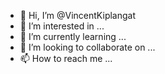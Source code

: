- 👋 Hi, I’m @VincentKiplangat
- 👀 I’m interested in ...
- 🌱 I’m currently learning ...
- 💞️ I’m looking to collaborate on ...
- 📫 How to reach me ...

<!---
VincentKiplangat/VincentKiplangat is a ✨ special ✨ repository because its `README.md` (this file) appears on your GitHub profile.
You can click the Preview link to take a look at your changes.
--->

